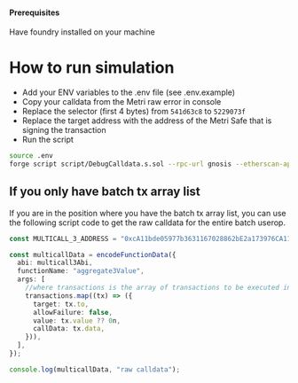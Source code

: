 #### Prerequisites

Have foundry installed on your machine

# How to run simulation

- Add your ENV variables to the .env file (see .env.example)
- Copy your calldata from the Metri raw error in console
- Replace the selector (first 4 bytes) from `541d63c8` to `5229073f`
- Replace the target address with the address of the Metri Safe that is signing the transaction
- Run the script

```bash
source .env
forge script script/DebugCalldata.s.sol --rpc-url gnosis --etherscan-api-key ${GNOSIS_SCAN_KEY} -vvvv
```

## If you only have batch tx array list

If you are in the position where you have the batch tx array list, you can use the following script code to get the raw calldata for the entire batch userop.

```typescript
const MULTICALL_3_ADDRESS = "0xcA11bde05977b3631167028862bE2a173976CA11";

const multicallData = encodeFunctionData({
  abi: multicall3Abi,
  functionName: "aggregate3Value",
  args: [
    //where transactions is the array of transactions to be executed in sequence
    transactions.map((tx) => ({
      target: tx.to,
      allowFailure: false,
      value: tx.value ?? 0n,
      callData: tx.data,
    })),
  ],
});

console.log(multicallData, "raw calldata");
```
